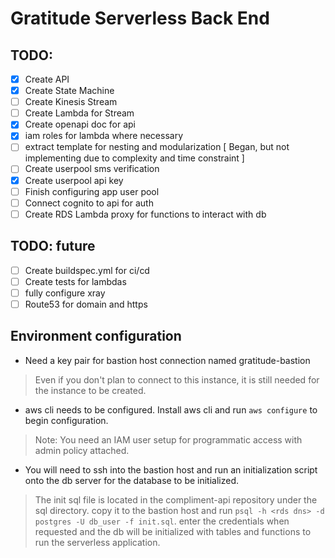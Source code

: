 # Gratitude Serverless Back End

## TODO:
- [X] Create API
- [X] Create State Machine
- [ ] Create Kinesis Stream
- [ ] Create Lambda for Stream
- [X] Create openapi doc for api
- [X] iam roles for lambda where necessary
- [ ] extract template for nesting and modularization [ Began, but not implementing due to complexity and time constraint ]
- [ ] Create userpool sms verification
- [X] Create userpool api key
- [ ] Finish configuring app user pool
- [ ] Connect cognito to api for auth
- [ ] Create RDS Lambda proxy for functions to interact with db

## TODO: future
- [ ] Create buildspec.yml for ci/cd
- [ ] Create tests for lambdas
- [ ] fully configure xray
- [ ] Route53 for domain and https

## Environment configuration
- Need a key pair for bastion host connection named gratitude-bastion

> Even if you don't plan to connect to this instance, it is still needed for the instance to be created.

- aws cli needs to be configured. Install aws cli and run `aws configure` to begin configuration.

> Note: You need an IAM user setup for programmatic access with admin policy attached.

- You will need to ssh into the bastion host and run an initialization script onto the db server for the database to be initialized.

 > The init sql file is located in the compliment-api repository under the sql directory. copy it to the bastion host and run `psql -h <rds dns> -d postgres -U db_user -f init.sql`. enter the credentials when requested and the db will be initialized with tables and functions to run the serverless application.
